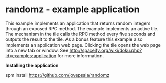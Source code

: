 # randomz - example application

This example implements an application that returns random integers through an exposed RPC method. The example implements an active tile. The mechanism in the tile calls the RPC method every five seconds and outputs the result to the tile. As a bonus feature this example also implements an application web page. Clicking the tile opens the web page into a new tab or window. See http://spaceify.org/wiki/doku.php?id=examples:application for more inforrmation.

**Installing the application**

spm install https://github.com/jovepsala/randomz
